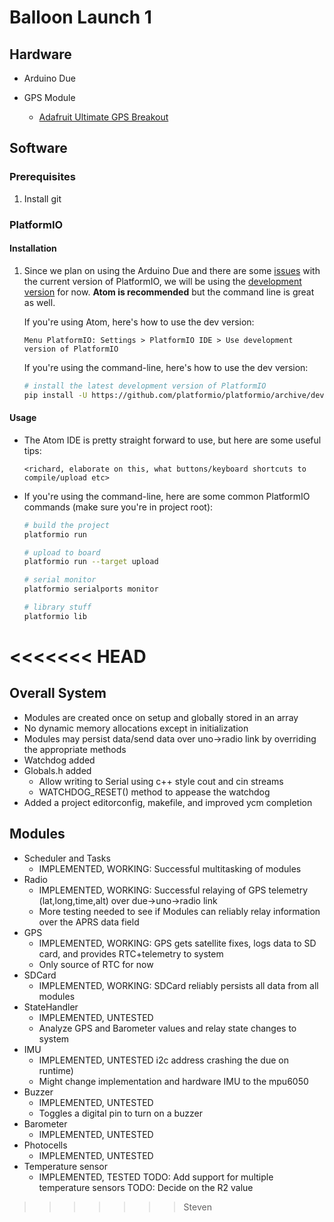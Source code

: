 # Balloon Launch 1

## Hardware

- Arduino Due

- GPS Module

	- [Adafruit Ultimate GPS Breakout](https://www.adafruit.com/product/746)

## Software

### Prerequisites

1. Install git

### PlatformIO

#### Installation

1. Since we plan on using the Arduino Due and there are some [issues](https://github.com/platformio/platformio/issues/710) with the current version of PlatformIO, we will be using the [development version](https://github.com/platformio/platformio/issues/710) for now. **Atom is recommended**  but the command line is great as well.

	If you're using Atom, here's how to use the dev version:
    
    ```
    Menu PlatformIO: Settings > PlatformIO IDE > Use development version of PlatformIO
    ```

	If you're using the command-line, here's how to use the dev version:
    
    ```sh
    # install the latest development version of PlatformIO
	pip install -U https://github.com/platformio/platformio/archive/develop.zip
    ```

#### Usage

- The Atom IDE is pretty straight forward to use, but here are some useful tips:

      <richard, elaborate on this, what buttons/keyboard shortcuts to compile/upload etc>

- If you're using the command-line, here are some common PlatformIO commands (make sure you're in project root):

	 ``` sh
     # build the project
     platformio run
     
     # upload to board
     platformio run --target upload
     
     # serial monitor
     platformio serialports monitor
     
     # library stuff
     platformio lib 
     ```

<<<<<<< HEAD
=======
## Overall System
- Modules are created once on setup and globally stored in an array
- No dynamic memory allocations except in initialization
- Modules may persist data/send data over uno->radio link by overriding
the appropriate methods
- Watchdog added
- Globals.h added
  - Allow writing to Serial using c++ style cout and cin streams
  - WATCHDOG_RESET() method to appease the watchdog
- Added a project editorconfig, makefile, and improved ycm completion

## Modules
- Scheduler and Tasks
  - IMPLEMENTED, WORKING: Successful multitasking of modules
- Radio
  - IMPLEMENTED, WORKING: Successful relaying of GPS telemetry
  (lat,long,time,alt) over due->uno->radio link
  - More testing needed to see if Modules can reliably relay information
  over the APRS data field
- GPS
  - IMPLEMENTED, WORKING: GPS gets satellite fixes, logs data to SD
  card, and provides RTC+telemetry to system
  - Only source of RTC for now
- SDCard
  - IMPLEMENTED, WORKING: SDCard reliably persists all data from all
  modules
- StateHandler
  - IMPLEMENTED, UNTESTED
  - Analyze GPS and Barometer values and relay state changes to system
- IMU
  - IMPLEMENTED, UNTESTED
  i2c address crashing the due on runtime)
  - Might change implementation and hardware IMU to the mpu6050
- Buzzer
  - IMPLEMENTED, UNTESTED
  - Toggles a digital pin to turn on a buzzer
- Barometer
  - IMPLEMENTED, UNTESTED
- Photocells
  - IMPLEMENTED, UNTESTED
- Temperature sensor
  - IMPLEMENTED, TESTED
  TODO: Add support for multiple temperature sensors
  TODO: Decide on the R2 value
>>>>>>> Steven
